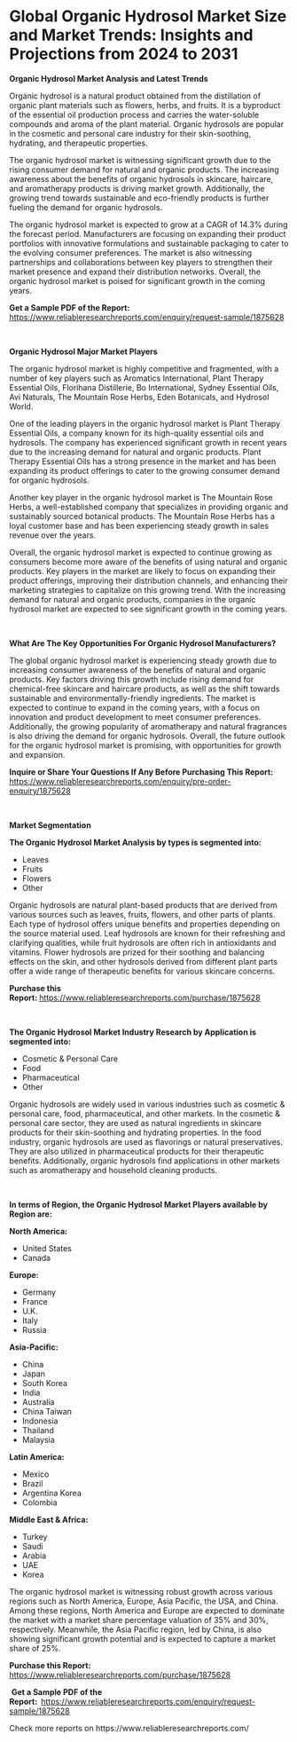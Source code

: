 <p><h1>Global Organic Hydrosol Market Size and Market Trends: Insights and Projections from 2024 to 2031</h1></p><p><strong>Organic Hydrosol Market Analysis and Latest Trends</strong></p>
<p><p>Organic hydrosol is a natural product obtained from the distillation of organic plant materials such as flowers, herbs, and fruits. It is a byproduct of the essential oil production process and carries the water-soluble compounds and aroma of the plant material. Organic hydrosols are popular in the cosmetic and personal care industry for their skin-soothing, hydrating, and therapeutic properties.</p><p>The organic hydrosol market is witnessing significant growth due to the rising consumer demand for natural and organic products. The increasing awareness about the benefits of organic hydrosols in skincare, haircare, and aromatherapy products is driving market growth. Additionally, the growing trend towards sustainable and eco-friendly products is further fueling the demand for organic hydrosols.</p><p>The organic hydrosol market is expected to grow at a CAGR of 14.3% during the forecast period. Manufacturers are focusing on expanding their product portfolios with innovative formulations and sustainable packaging to cater to the evolving consumer preferences. The market is also witnessing partnerships and collaborations between key players to strengthen their market presence and expand their distribution networks. Overall, the organic hydrosol market is poised for significant growth in the coming years.</p></p>
<p><strong>Get a Sample PDF of the Report:&nbsp;</strong> <a href="https://www.reliableresearchreports.com/enquiry/request-sample/1875628">https://www.reliableresearchreports.com/enquiry/request-sample/1875628</a></p>
<p>&nbsp;</p>
<p><strong>Organic Hydrosol Major Market Players</strong></p>
<p><p>The organic hydrosol market is highly competitive and fragmented, with a number of key players such as Aromatics International, Plant Therapy Essential Oils, Florihana Distillerie, Bo International, Sydney Essential Oils, Avi Naturals, The Mountain Rose Herbs, Eden Botanicals, and Hydrosol World.</p><p>One of the leading players in the organic hydrosol market is Plant Therapy Essential Oils, a company known for its high-quality essential oils and hydrosols. The company has experienced significant growth in recent years due to the increasing demand for natural and organic products. Plant Therapy Essential Oils has a strong presence in the market and has been expanding its product offerings to cater to the growing consumer demand for organic hydrosols.</p><p>Another key player in the organic hydrosol market is The Mountain Rose Herbs, a well-established company that specializes in providing organic and sustainably sourced botanical products. The Mountain Rose Herbs has a loyal customer base and has been experiencing steady growth in sales revenue over the years.</p><p>Overall, the organic hydrosol market is expected to continue growing as consumers become more aware of the benefits of using natural and organic products. Key players in the market are likely to focus on expanding their product offerings, improving their distribution channels, and enhancing their marketing strategies to capitalize on this growing trend. With the increasing demand for natural and organic products, companies in the organic hydrosol market are expected to see significant growth in the coming years.</p></p>
<p>&nbsp;</p>
<p><strong>What Are The Key Opportunities For Organic Hydrosol Manufacturers?</strong></p>
<p><p>The global organic hydrosol market is experiencing steady growth due to increasing consumer awareness of the benefits of natural and organic products. Key factors driving this growth include rising demand for chemical-free skincare and haircare products, as well as the shift towards sustainable and environmentally-friendly ingredients. The market is expected to continue to expand in the coming years, with a focus on innovation and product development to meet consumer preferences. Additionally, the growing popularity of aromatherapy and natural fragrances is also driving the demand for organic hydrosols. Overall, the future outlook for the organic hydrosol market is promising, with opportunities for growth and expansion.</p></p>
<p><strong>Inquire or Share Your Questions If Any Before Purchasing This Report:</strong> <a href="https://www.reliableresearchreports.com/enquiry/pre-order-enquiry/1875628">https://www.reliableresearchreports.com/enquiry/pre-order-enquiry/1875628</a></p>
<p>&nbsp;</p>
<p><strong>Market Segmentation</strong></p>
<p><strong>The Organic Hydrosol Market Analysis by types is segmented into:</strong></p>
<p><ul><li>Leaves</li><li>Fruits</li><li>Flowers</li><li>Other</li></ul></p>
<p><p>Organic hydrosols are natural plant-based products that are derived from various sources such as leaves, fruits, flowers, and other parts of plants. Each type of hydrosol offers unique benefits and properties depending on the source material used. Leaf hydrosols are known for their refreshing and clarifying qualities, while fruit hydrosols are often rich in antioxidants and vitamins. Flower hydrosols are prized for their soothing and balancing effects on the skin, and other hydrosols derived from different plant parts offer a wide range of therapeutic benefits for various skincare concerns.</p></p>
<p><strong>Purchase this Report:&nbsp;</strong><a href="https://www.reliableresearchreports.com/purchase/1875628">https://www.reliableresearchreports.com/purchase/1875628</a></p>
<p>&nbsp;</p>
<p><strong>The Organic Hydrosol Market Industry Research by Application is segmented into:</strong></p>
<p><ul><li>Cosmetic & Personal Care</li><li>Food</li><li>Pharmaceutical</li><li>Other</li></ul></p>
<p><p>Organic hydrosols are widely used in various industries such as cosmetic & personal care, food, pharmaceutical, and other markets. In the cosmetic & personal care sector, they are used as natural ingredients in skincare products for their skin-soothing and hydrating properties. In the food industry, organic hydrosols are used as flavorings or natural preservatives. They are also utilized in pharmaceutical products for their therapeutic benefits. Additionally, organic hydrosols find applications in other markets such as aromatherapy and household cleaning products.</p></p>
<p>&nbsp;</p>
<p><strong>In terms of Region, the Organic Hydrosol Market Players available by Region are:</strong></p>
<p>
    <p> <strong> North America: </strong>
        <ul>
            <li>United States</li>
            <li>Canada</li>
        </ul>
        </p> 
    <p> <strong> Europe: </strong>
        <ul>
            <li>Germany</li>
            <li>France</li>
            <li>U.K.</li>
            <li>Italy</li>
            <li>Russia</li>
        </ul>
        </p> 
    <p> <strong> Asia-Pacific: </strong>
        <ul>
            <li>China</li>
            <li>Japan</li>
            <li>South Korea</li>
            <li>India</li>
            <li>Australia</li>
            <li>China Taiwan</li>
            <li>Indonesia</li>
            <li>Thailand</li>
            <li>Malaysia</li>
        </ul>
        </p> 
    <p> <strong> Latin America: </strong>
        <ul>
            <li>Mexico</li>
            <li>Brazil</li>
            <li>Argentina Korea</li>
            <li>Colombia</li>
        </ul>
        </p> 
    <p> <strong> Middle East & Africa: </strong>
        <ul>
            <li>Turkey</li>
            <li>Saudi</li>
            <li>Arabia</li>
            <li>UAE</li>
            <li>Korea</li>
        </ul>
    </p>
    </p>
<p><p>The organic hydrosol market is witnessing robust growth across various regions such as North America, Europe, Asia Pacific, the USA, and China. Among these regions, North America and Europe are expected to dominate the market with a market share percentage valuation of 35% and 30%, respectively. Meanwhile, the Asia Pacific region, led by China, is also showing significant growth potential and is expected to capture a market share of 25%.</p></p>
<p><strong>Purchase this Report: </strong><a href="https://www.reliableresearchreports.com/purchase/1875628">https://www.reliableresearchreports.com/purchase/1875628</a></p>
<p>&nbsp;<strong>Get a Sample PDF of the Report:&nbsp;&nbsp;</strong><a href="https://www.reliableresearchreports.com/enquiry/request-sample/1875628">https://www.reliableresearchreports.com/enquiry/request-sample/1875628</a></p>
<p><strong></strong></p>
<p>Check more reports on https://www.reliableresearchreports.com/</p>